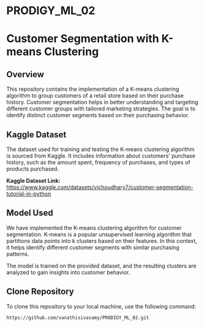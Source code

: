 # PRODIGY_ML_02
# Customer Segmentation with K-means Clustering

## Overview
This repository contains the implementation of a K-means clustering algorithm to group customers of a retail store based on their purchase history. Customer segmentation helps in better understanding and targeting different customer groups with tailored marketing strategies. The goal is to identify distinct customer segments based on their purchasing behavior.

## Kaggle Dataset
The dataset used for training and testing the K-means clustering algorithm is sourced from Kaggle. It includes information about customers' purchase history, such as the amount spent, frequency of purchases, and types of products purchased.

**Kaggle Dataset Link:** https://www.kaggle.com/datasets/vjchoudhary7/customer-segmentation-tutorial-in-python


## Model Used
We have implemented the K-means clustering algorithm for customer segmentation. K-means is a popular unsupervised learning algorithm that partitions data points into k clusters based on their features. In this context, it helps identify different customer segments with similar purchasing patterns.

The model is trained on the provided dataset, and the resulting clusters are analyzed to gain insights into customer behavior.

## Clone Repository
To clone this repository to your local machine, use the following command:

```bash
https://github.com/vanathisivasamy/PRODIGY_ML_02.git
```
